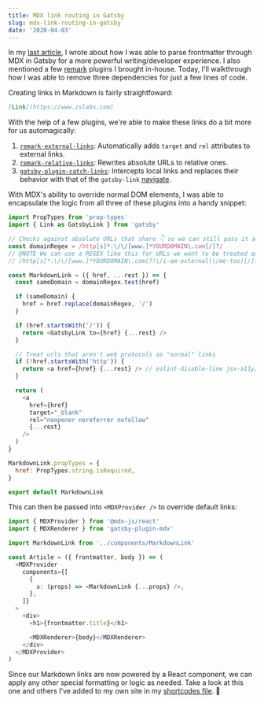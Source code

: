 ```yaml
---
title: MDX link routing in Gatsby
slug: mdx-link-routing-in-gatsby
date: '2020-04-03'
---
```


In my [last article](/articles/mdx-frontmatter-in-gatsby/), I wrote about how I was able to parse frontmatter through MDX in Gatsby for a more powerful writing/developer experience. I also mentioned a few [remark](https://github.com/remarkjs/remark) plugins I brought in-house. Today, I'll walkthrough how I was able to remove three dependencies for just a few lines of code.

Creating links in Markdown is fairly straightfoward:

```md
[Link](https://www.zslabs.com)
```

With the help of a few plugins, we're able to make these links do a bit more for us automagically:

1. [`remark-external-links`](https://github.com/remarkjs/remark-external-links): Automatically adds `target` and `rel` attributes to external links.
2. [`remark-relative-links`](https://github.com/zslabs/remark-relative-links): Rewrites absolute URLs to relative ones.
3. [`gatsby-plugin-catch-links`](https://github.com/gatsbyjs/gatsby/tree/master/packages/gatsby-plugin-catch-links_): Intercepts local links and replaces their behavior with that of the `gatsby-link` [navigate](https://www.gatsbyjs.org/docs/gatsby-link/#how-to-use-the-navigate-helper-function).

With MDX's ability to override normal DOM elements, I was able to encapsulate the logic from all three of these plugins into a handy snippet:

```js filename=MarkdownLink.js
import PropTypes from 'prop-types'
import { Link as GatsbyLink } from 'gatsby'

// Checks against absolute URLs that share 👇 so we can still pass it along to Gatsby's internal link component
const domainRegex = /http[s]*:\/\/[www.]*YOURDOMAIN\.com[/]?/
// @NOTE We can use a REGEX like this for URLs we want to be treated as external which could be used for Netlify redirects
// /http[s]*:\/\/[www.]*YOURDOMAIN\.com(?!\/i-am-external|\/me-too)[/]?/

const MarkdownLink = ({ href, ...rest }) => {
  const sameDomain = domainRegex.test(href)

  if (sameDomain) {
    href = href.replace(domainRegex, '/')
  }

  if (href.startsWith('/')) {
    return <GatsbyLink to={href} {...rest} />
  }

  // Treat urls that aren't web protocols as "normal" links
  if (!href.startsWith('http')) {
    return <a href={href} {...rest} /> // eslint-disable-line jsx-a11y/anchor-has-content
  }

  return (
    <a
      href={href}
      target="_blank"
      rel="noopener noreferrer nofollow"
      {...rest}
    />
  )
}

MarkdownLink.propTypes = {
  href: PropTypes.string.isRequired,
}

export default MarkdownLink
```

This can then be passed into `<MDXProvider />` to override default links:

```js filename=Article.js
import { MDXProvider } from '@mdx-js/react'
import { MDXRenderer } from 'gatsby-plugin-mdx'

import MarkdownLink from '../components/MarkdownLink'

const Article = ({ frontmatter, body }) => (
  <MDXProvider
    components={[
      {
        a: (props) => <MarkdownLink {...props} />,
      },
    ]}
  >
    <div>
      <h1>{frontmatter.title}</h1>

      <MDXRenderer>{body}</MDXRenderer>
    </div>
  </MDXProvider>
)
```

Since our Markdown links are now powered by a React component, we can apply any other special formatting or logic as needed. Take a look at this one and others I've added to my own site in my [shortcodes file](https://github.com/zslabs/zslabs.com/blob/master/src/components/mdxShortcodes.js). 🎉
